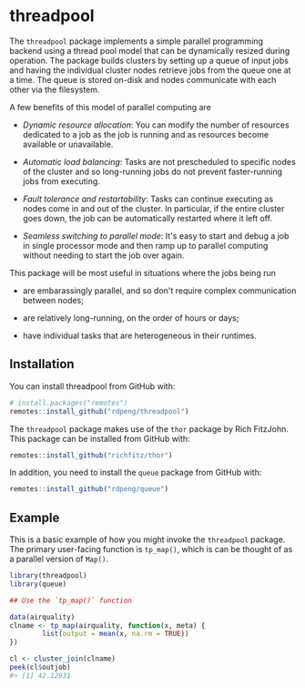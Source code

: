 
<!-- README.md is generated from README.Rmd. Please edit that file -->
threadpool
==========

The `threadpool` package implements a simple parallel programming backend using a thread pool model that can be dynamically resized during operation. The package builds clusters by setting up a queue of input jobs and having the individual cluster nodes retrieve jobs from the queue one at a time. The queue is stored on-disk and nodes communicate with each other via the filesystem.

A few benefits of this model of parallel computing are

-   *Dynamic resource allocation*: You can modify the number of resources dedicated to a job as the job is running and as resources become available or unavailable.

-   *Automatic load balancing*: Tasks are not prescheduled to specific nodes of the cluster and so long-running jobs do not prevent faster-running jobs from executing.

-   *Fault tolerance and restartability*: Tasks can continue executing as nodes come in and out of the cluster. In particular, if the entire cluster goes down, the job can be automatically restarted where it left off.

-   *Seamless switching to parallel mode*: It's easy to start and debug a job in single processor mode and then ramp up to parallel computing without needing to start the job over again.

This package will be most useful in situations where the jobs being run

-   are embarassingly parallel, and so don't require complex communication between nodes;

-   are relatively long-running, on the order of hours or days;

-   have individual tasks that are heterogeneous in their runtimes.

Installation
------------

You can install threadpool from GitHub with:

``` r
# install.packages("remotes")
remotes::install_github("rdpeng/threadpool")
```

The `threadpool` package makes use of the `thor` package by Rich FitzJohn. This package can be installed from GitHub with:

``` r
remotes::install_github("richfitz/thor")
```

In addition, you need to install the `queue` package from GitHub with:

``` r
remotes::install_github("rdpeng/queue")
```

Example
-------

This is a basic example of how you might invoke the `threadpool` package. The primary user-facing function is `tp_map()`, which is can be thought of as a parallel version of `Map()`.

``` r
library(threadpool)
library(queue)

## Use the `tp_map()` function

data(airquality)
clname <- tp_map(airquality, function(x, meta) {
        list(output = mean(x, na.rm = TRUE))
})

cl <- cluster_join(clname)
peek(cl$outjob)
#> [1] 42.12931
```
